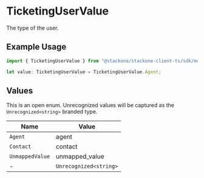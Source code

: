 # TicketingUserValue

The type of the user.

## Example Usage

```typescript
import { TicketingUserValue } from "@stackone/stackone-client-ts/sdk/models/shared";

let value: TicketingUserValue = TicketingUserValue.Agent;
```

## Values

This is an open enum. Unrecognized values will be captured as the `Unrecognized<string>` branded type.

| Name                   | Value                  |
| ---------------------- | ---------------------- |
| `Agent`                | agent                  |
| `Contact`              | contact                |
| `UnmappedValue`        | unmapped_value         |
| -                      | `Unrecognized<string>` |